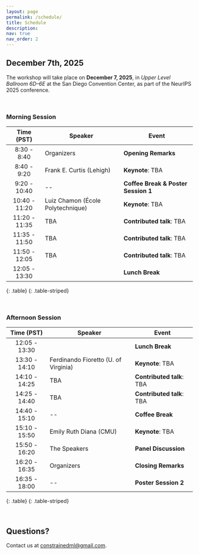 ```yaml
---
layout: page
permalink: /schedule/
title: Schedule
description:
nav: true
nav_order: 2
---
```


## **December 7th, 2025**

The workshop will take place on **December 7, 2025**, in *Upper Level Ballroom 6D–6E* at the San Diego Convention Center, as part of the NeurIPS 2025 conference.

<!-- Submit questions for our panelists <a href="https://forms.gle/TODO">here</a>. -->

<!-- See the full schedule on the <a href="https://neurips.cc/virtual/2025/TODO">NeurIPS website</a>. -->

<br>

### Morning Session

| **Time (PST)** | **Speaker**                       | **Event**                           |
|:--------------:|-----------------------------------|-------------------------------------|
|  8:30 - 8:40   | Organizers                        | **Opening Remarks**                 |
|  8:40 - 9:20   | Frank E. Curtis (Lehigh)          | **Keynote**: TBA                    |
|  9:20 - 10:40  | --                                | **Coffee Break & Poster Session 1** |
| 10:40 - 11:20  | Luiz Chamon (École Polytechnique) | **Keynote**: TBA                    |
| 11:20 - 11:35  | TBA                               | **Contributed talk**: TBA           |
| 11:35 - 11:50  | TBA                               | **Contributed talk**: TBA           |
| 11:50 - 12:05  | TBA                               | **Contributed talk**: TBA           |
| 12:05 - 13:30  |                                   | **Lunch Break**                     |
{: .table}
{: .table-striped}

<br>

### Afternoon Session

| **Time (PST)** | **Speaker**                          | **Event**                 |
|:--------------:|--------------------------------------|---------------------------|
| 12:05 - 13:30  |                                      | **Lunch Break**           |
| 13:30 - 14:10  | Ferdinando Fioretto (U. of Virginia) | **Keynote**: TBA          |
| 14:10 - 14:25  | TBA                                  | **Contributed talk**: TBA |
| 14:25 - 14:40  | TBA                                  | **Contributed talk**: TBA |
| 14:40 - 15:10  | --                                   | **Coffee Break**          |
| 15:10 - 15:50  | Emily Ruth Diana (CMU)               | **Keynote**: TBA          |
| 15:50 - 16:20  | The Speakers                         | **Panel Discussion**      |
| 16:20 - 16:35  | Organizers                           | **Closing Remarks**       |
| 16:35 - 18:00  | --                                   | **Poster Session 2**      |
{: .table}
{: .table-striped}

<br>

## Questions?

Contact us at [constrainedml@gmail.com](mailto:constrainedml@gmail.com).